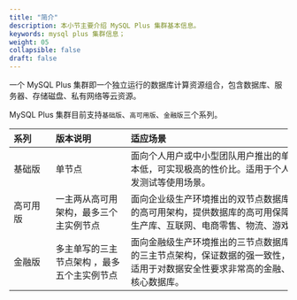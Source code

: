 ```yaml
---
title: "简介"
description: 本小节主要介绍 MySQL Plus 集群基本信息。 
keywords: mysql plus 集群信息；
weight: 05
collapsible: false
draft: false
---
```



一个 MySQL Plus 集群即一个独立运行的数据库计算资源组合，包含数据库、服务器、存储磁盘、私有网络等云资源。

MySQL Plus 集群目前支持`基础版`、`高可用版`、`金融版`三个系列。

|<span style="display:inline-block;width:60px">系列</span> |<span style="display:inline-block;width:120px">版本说明</span>|<span style="display:inline-block;width:440px">适应场景</span> |
|:----|:----|:----|
|基础版   |  单节点 |面向个人用户或中小型团队用户推出的单节点数据库版本，成本低，可实现极高的性价比。适用于个人学习、小型网站、开发测试等使用场景。|
|高可用版  |  一主两从高可用架构，最多三个主实例节点 |面向企业级生产环境推出的双节点数据库版本，采用一主两从的高可用架构，提供数据库的高可用保障。适用于大中型企业生产库、互联网、电商零售、物流、游戏等行业应用。|
|金融版   | 多主单写的三主节点架构 ，最多五个主实例节点 |面向金融级生产环境推出的三节点数据库版本，采用多主单写的三主节点架构，保证数据的强一致性，提供金融级可靠性。适用于对数据安全性要求非常高的金融、证券、保险等行业的核心数据库。|


